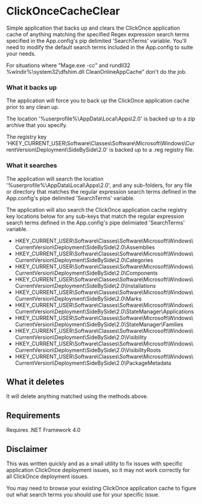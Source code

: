 ClickOnceCacheClear
===================

Simple application that backs up and clears the ClickOnce application cache of anything matching the specified Regex expression search terms specified in the App.config's  pip delimited 'SearchTerms' variable. You'll need to modify the default search terms included in the App.config to suite your needs.

For situations where "Mage.exe -cc" and rundll32 %windir%\system32\dfshim.dll CleanOnlineAppCache" don't do the job.

### What it backs up

The application will force you to back up the ClickOnce application cache prior to any clean up.

The location '%userprofile%\AppData\Local\Apps\2.0' is backed up to a zip archive that you specify.

The registry key 'HKEY_CURRENT_USER\Software\Classes\Software\Microsoft\Windows\CurrentVersion\Deployment\SideBySide\2.0' is backed up to a .reg registry file.

### What it searches

The application will search the location '%userprofile%\AppData\Local\Apps\2.0', and any sub-folders, for any file or directory that matches the regular expression search terms defined in the App.config's pipe delimited 'SearchTerms' variable.

The application will also search the ClickOnce application cache registry key locations below for any sub-keys that match the regular expression search terms defined in the App.config's pipe delimiated 'SearchTerms' variable.

* HKEY_CURRENT_USER\Software\Classes\Software\Microsoft\Windows\CurrentVersion\Deployment\SideBySide\2.0\Assemblies
* HKEY_CURRENT_USER\Software\Classes\Software\Microsoft\Windows\CurrentVersion\Deployment\SideBySide\2.0\Categories
* HKEY_CURRENT_USER\Software\Classes\Software\Microsoft\Windows\CurrentVersion\Deployment\SideBySide\2.0\Components
* HKEY_CURRENT_USER\Software\Classes\Software\Microsoft\Windows\CurrentVersion\Deployment\SideBySide\2.0\Installations
* HKEY_CURRENT_USER\Software\Classes\Software\Microsoft\Windows\CurrentVersion\Deployment\SideBySide\2.0\Marks
* HKEY_CURRENT_USER\Software\Classes\Software\Microsoft\Windows\CurrentVersion\Deployment\SideBySide\2.0\StateManager\Applications
* HKEY_CURRENT_USER\Software\Classes\Software\Microsoft\Windows\CurrentVersion\Deployment\SideBySide\2.0\StateManager\Families
* HKEY_CURRENT_USER\Software\Classes\Software\Microsoft\Windows\CurrentVersion\Deployment\SideBySide\2.0\Visibility
* HKEY_CURRENT_USER\Software\Classes\Software\Microsoft\Windows\CurrentVersion\Deployment\SideBySide\2.0\VisibilityRoots
* HKEY_CURRENT_USER\Software\Classes\Software\Microsoft\Windows\CurrentVersion\Deployment\SideBySide\2.0\PackageMetadata

## What it deletes

It will delete anything matched using the methods above.

## Requirements

Requires .NET Framework 4.0

## Disclaimer

This was written quickly and as a small utility to fix issues with specific application ClickOnce deployment issues, so it may not work correctly for all ClickOnce deployment issues. 

You may need to browse your existing ClickOnce application cache to figure out what search terms you should use for your specific issue.
